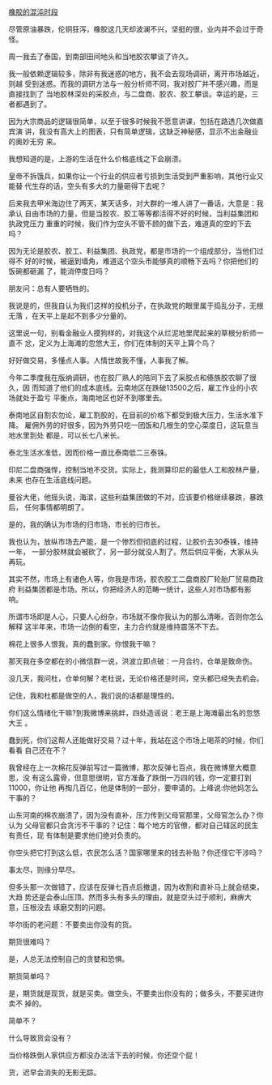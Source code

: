 
[橡胶的混沌时段](http://blog.sina.com.cn/s/blog_608e1afd0102v7n1.html)


尽管原油暴跌，伦铜狂泻，橡胶这几天却波澜不兴，坚挺的很，业内并不会过于奇怪。

周一我去了泰国，到南部田间地头和当地胶农攀谈了许久。

我一般依赖逻辑较多，除非有我迷惑的地方，我不会去现场调研，离开市场越近，则越
受到迷惑。而我的调研方法与一般分析师不同，我对胶厂并不感兴趣，而是直接找到了
当地胶林深处的采胶点，与二盘商、胶农、胶工攀谈。幸运的是，三者都遇到了。

因为大宗商品的逻辑很简单，以至于很多时候我不愿意讲课，包括在路透几次做嘉宾演
讲，我没有高大上的图表，只有简单逻辑，这缺乏神秘感，显示不出金融业的奥妙无穷
来。

我想知道的是，上游的生活在什么价格底线之下会崩溃。

皇帝不拆饿兵，如果你让一个行业的供应者亏损到生活受到严重影响，其他行业又能替
代生存的话，空头有多大的力量砸得下去呢？

后来我去甲米海边住了两天，某天话多，对大群的一堆人讲了一番话，大意是：我承认
自由市场的力量，但是当胶农、胶工等等都活得不好的时候，当利益集团和执政党压力
重重的时候，我们作为空头不管不顾的做下去，难道真的空的下去吗？

因为无论是胶农、胶工、利益集团、执政党，都是市场的一个组成部分，当他们过得不
好的时候，被逼到墙角，难道这个空头市能够真的顺畅下去吗？你把他们的饭碗都砸漏
了，能消停度日吗？

朋友问：总有人要牺牲的。

我说是的，但我自认为我们这样的投机分子，在执政党的眼里属于捣乱分子，无根无落
，在天平上是起不到多少分量的。

这里说一句，别看金融业人摸狗样的，对我这个从烂泥地里爬起来的草根分析师一直不
忿，定义为上海滩的忽悠大王，你们在体制的天平上算个鸟？

好好做交易，多懂点人事。人情世故我不懂，人事我了解。

今年二季度我在版纳调研，也在胶厂熟人的陪同下去了采胶点和傣族胶农聊了很久，因
而知道了他们的成本底线。云南地区在跌破13500之后，雇工作业的小农场就处于盈亏
平衡点，海南地区也好不到哪里去。

泰南地区自割农勿论，雇工割胶的，在目前的价格下都受到极大压力，生活水准下降。
雇佣外劳的好很多，因为外劳只吃一团饭和几根生的空心菜度日，这玩意当地水里到处
都是，可以长七八米长。

泰北生活水准低，因而价格一直比泰南低二三泰铢。

印尼二盘商强悍，控制当地不交货。实际上，我测算印尼的最低人工和胶林产量，未来
也存在生活底线问题。

曼谷大佬，他摇头说，海滨，这些利益集团做的不对，应该要价格继续暴跌，暴跌后，
任何事情都明朗了。   

是的，我的确认为市场的归市场，市长的归市长。

我也认为，放纵市场去产能，是一个惨烈但彻底的过程，让胶价去30泰铢，维持一年，
一部分胶林就会被砍了，另一部分就没人割了。然后供应平衡，大家从头再玩。

 其实不然，市场上有诸色人等，你我是市场，胶农胶工二盘商胶厂轮胎厂贸易商政府
利益集团都是市场。所以，你把经济人的范畴一统计，这些人对市场都有影响。

所谓市场即是人心，只要人心纷杂，市场就不像你我认为的那么清晰。否则你怎么解释
这半年来，市场一边倒的看空，主力合约就是维持震荡不下去。

棉花上很多人恨我，真的蠢到家。你恨我干嘛？

那天我在多空都在的小微信群一说，洪波立即点破：一月合约，仓单是致命伤。

没几天，我问杜，仓单何解？老杜说，无论价格还是时间，空头都已经失去机会。

记住，我和杜都是做空的人，我们说的话都是理性的。

你们这么情绪化干嘛?到我微博来挑衅，四处造谣说：老王是上海滩最出名的忽悠大王
。

蠢到死，你们这帮人还能做好交易？过十年，我站在这个市场上喝茶的时候，你们看看
自己还在不？

我曾经在上一次棉花反弹前写过一篇微博，那次反弹七百点，我在微博里大概意思，没
有这么露骨，但意思很明，官方准备了跌倒一万四的钱，你一定要打到11000，你让他
再掏几百亿，他是体制的一部分，要申请的。上峰说:你他妈怎么干事的？

山东河南的棉农崩溃了，因为没有直补，压力传到父母官那里，父母官怎么办？你认为
父母官都只会贪污不干事的？记住：每个地方的官僚，都对自己辖区的民生有责任，现
有体制是要求他们绝对负责的。

你空头把它打到这么低，农民怎么活？国家哪里来的钱去补贴？你还怪它干涉吗？

事太尽，则缘分早尽。

但多头那一次做错了，应该在反弹七百点后撤退，因为收割和直补马上就会结束，大趋
势还是会泰山压顶。然而多头有多头的理由，就是空头过于顺利，麻痹大意，压根没去
琢磨交割的问题。

华尔街的老问题：不要卖出你没有的货。

期货很难吗？

是，人总无法控制自己的贪婪和恐惧。

期货简单吗？

是，期货就是现货，就是买卖。做空头，不要卖出你没有的；做多头，不要买进你卖不
掉的。

简单不？

什么导致货会没有？

当价格跌倒人家供应方都没办法活下去的时候，你还空个屁！

货，迟早会消失的无影无踪。



